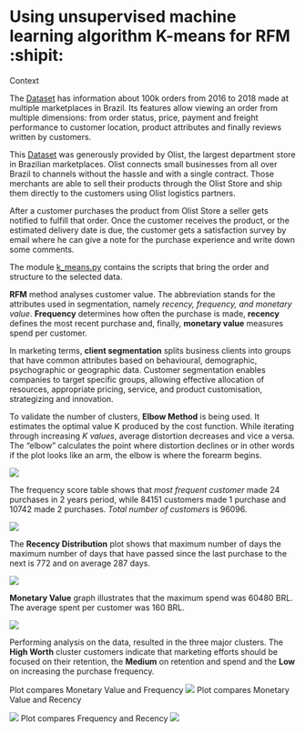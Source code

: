 # Using unsupervised machine learning algorithm K-means for RFM :shipit:

Context

The [Dataset](https://www.kaggle.com/olistbr/brazilian-ecommerce) has information about 100k orders from 2016 to 2018 made at multiple marketplaces in Brazil. Its features allow viewing an order from multiple dimensions: from order status, price, payment and freight performance to customer location, product attributes and finally reviews written by customers.

This [Dataset](https://www.kaggle.com/olistbr/brazilian-ecommerce) was generously provided by Olist, the largest department store in Brazilian marketplaces. Olist connects small businesses from all over Brazil to channels without the hassle and with a single contract. Those merchants are able to sell their products through the Olist Store and ship them directly to the customers using Olist logistics partners. 

After a customer purchases the product from Olist Store a seller gets notified to fulfill that order. Once the customer receives the product, or the estimated delivery date is due, the customer gets a satisfaction survey by email where he can give a note for the purchase experience and write down some comments.

The module [k_means.py](https://github.com/icodeitnl//Unsupervised-Machine-Learning-Algorithm-K-Means-for-RFM/blob/master/k_means.py) contains the scripts that bring the order and structure to the selected data.


**RFM** method analyses customer value. The abbreviation stands for the attributes used in segmentation, namely *recency, frequency, and monetary value*. **Frequency** determines how often the purchase is made, **recency** defines the most recent purchase and, finally, **monetary value** measures spend per customer.

In marketing terms, **client segmentation** splits business clients into groups that have common attributes based on behavioural, demographic, psychographic or geographic data. Customer segmentation enables companies to target specific groups, allowing effective allocation of resources, appropriate pricing, service, and product customisation,  strategizing and innovation.


To validate the number of clusters, **Elbow Method** is being used. It estimates the optimal value K produced by the cost function. While iterating through increasing *K values*, average distortion decreases and vice a versa. The “elbow” calculates the point where distortion declines or in other words if the plot looks like an arm, the elbow is where the forearm begins.

<img src="https://github.com/icodeitnl/Unsupervised-Machine-Learning-Algorithm-K-Means-for-RFM/blob/master/Elbow.jpg"/>


The frequency score table shows that *most frequent customer* made 24 purchases in 2 years period, while 84151 customers made 1 purchase and 10742 made 2 purchases. *Total number of customers* is 96096.

<img src="https://github.com/icodeitnl/Unsupervised-Machine-Learning-Algorithm-K-Means-for-RFM/blob/master/FrequencyDistribution.jpg"/>

The **Recency Distribution** plot shows that maximum number of days the maximum number of days that have passed since the last purchase to the next is 772 and on average 287 days.

<img src="https://github.com/icodeitnl/Unsupervised-Machine-Learning-Algorithm-K-Means-for-RFM/blob/master/RecencyDistribution.jpg"/>

**Monetary Value** graph illustrates that the maximum spend was 60480 BRL. The average spent per customer was 160 BRL.

<img src="https://github.com/icodeitnl/Unsupervised-Machine-Learning-Algorithm-K-Means-for-RFM/blob/master/MonetaryValue.jpg"/>

Performing analysis on the data, resulted in the three major clusters. The **High Worth** cluster customers indicate that marketing efforts should be focused on their retention, the **Medium** on retention and spend and the **Low** on increasing the purchase frequency.

Plot compares Monetary Value and Frequency
<img src="https://github.com/icodeitnl/Unsupervised-Machine-Learning-Algorithm-K-Means-for-RFM/blob/master/SegmentsMonetaryValueFrequency.jpg"/>
Plot compares Monetary Value and Recency

<img src="https://github.com/icodeitnl/Unsupervised-Machine-Learning-Algorithm-K-Means-for-RFM/blob/master/SegmentsMonetaryValueRecency.jpg"/>
Plot compares Frequency and Recency

<img src="https://github.com/icodeitnl/Unsupervised-Machine-Learning-Algorithm-K-Means-for-RFM/blob/master/SegmentsFrequencyRecency.jpg"/>



